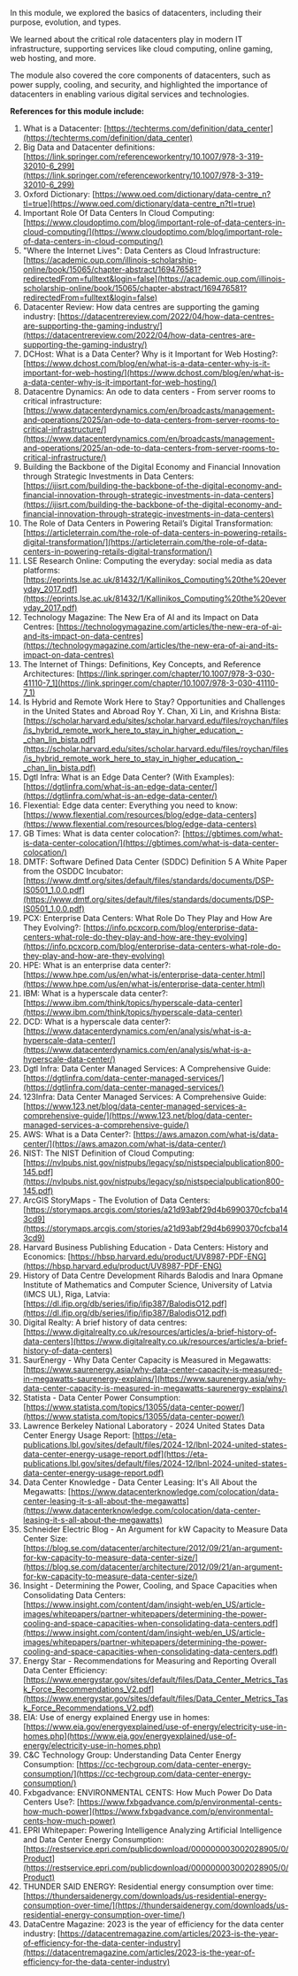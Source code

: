 In this module, we explored the basics of datacenters, including their purpose, evolution, and types.

We learned about the critical role datacenters play in modern IT infrastructure, supporting services like cloud computing, online gaming, web hosting, and more.

The module also covered the core components of datacenters, such as power supply, cooling, and security, and highlighted the importance of datacenters in enabling various digital services and technologies.

**References for this module include:**

1. What is a Datacenter: [https://techterms.com/definition/data_center](https://techterms.com/definition/data_center)
1. Big Data and Datacenter definitions: [https://link.springer.com/referenceworkentry/10.1007/978-3-319-32010-6_299](https://link.springer.com/referenceworkentry/10.1007/978-3-319-32010-6_299)
1. Oxford Dictionary: [https://www.oed.com/dictionary/data-centre_n?tl=true](https://www.oed.com/dictionary/data-centre_n?tl=true)
1. Important Role Of Data Centers In Cloud Computing: [https://www.cloudoptimo.com/blog/important-role-of-data-centers-in-cloud-computing/](https://www.cloudoptimo.com/blog/important-role-of-data-centers-in-cloud-computing/)
1. "Where the Internet Lives": Data Centers as Cloud Infrastructure: [https://academic.oup.com/illinois-scholarship-online/book/15065/chapter-abstract/169476581?redirectedFrom=fulltext&login=false](https://academic.oup.com/illinois-scholarship-online/book/15065/chapter-abstract/169476581?redirectedFrom=fulltext&login=false)
1. Datacenter Review: How data centres are supporting the gaming industry: [https://datacentrereview.com/2022/04/how-data-centres-are-supporting-the-gaming-industry/](https://datacentrereview.com/2022/04/how-data-centres-are-supporting-the-gaming-industry/)
1. DCHost: What is a Data Center? Why is it Important for Web Hosting?: [https://www.dchost.com/blog/en/what-is-a-data-center-why-is-it-important-for-web-hosting/](https://www.dchost.com/blog/en/what-is-a-data-center-why-is-it-important-for-web-hosting/)
1. Datacentre Dynamics: An ode to data centers - From server rooms to critical infrastructure: [https://www.datacenterdynamics.com/en/broadcasts/management-and-operations/2025/an-ode-to-data-centers-from-server-rooms-to-critical-infrastructure/](https://www.datacenterdynamics.com/en/broadcasts/management-and-operations/2025/an-ode-to-data-centers-from-server-rooms-to-critical-infrastructure/)
1. Building the Backbone of the Digital Economy and Financial Innovation through Strategic Investments in Data Centers: [https://ijisrt.com/building-the-backbone-of-the-digital-economy-and-financial-innovation-through-strategic-investments-in-data-centers](https://ijisrt.com/building-the-backbone-of-the-digital-economy-and-financial-innovation-through-strategic-investments-in-data-centers)
1. The Role of Data Centers in Powering Retail’s Digital Transformation: [https://articleterrain.com/the-role-of-data-centers-in-powering-retails-digital-transformation/](https://articleterrain.com/the-role-of-data-centers-in-powering-retails-digital-transformation/)
1. LSE Research Online: Computing the everyday: social media as data platforms: [https://eprints.lse.ac.uk/81432/1/Kallinikos_Computing%20the%20everyday_2017.pdf](https://eprints.lse.ac.uk/81432/1/Kallinikos_Computing%20the%20everyday_2017.pdf)
1. Technology Magazine: The New Era of AI and its Impact on Data Centres: [https://technologymagazine.com/articles/the-new-era-of-ai-and-its-impact-on-data-centres](https://technologymagazine.com/articles/the-new-era-of-ai-and-its-impact-on-data-centres)
1. The Internet of Things: Definitions, Key Concepts, and Reference Architectures: [https://link.springer.com/chapter/10.1007/978-3-030-41110-7_1](https://link.springer.com/chapter/10.1007/978-3-030-41110-7_1)
1. Is Hybrid and Remote Work Here to Stay? Opportunities and Challenges in the United States and Abroad Roy Y. Chan, Xi Lin, and Krishna Bista: [https://scholar.harvard.edu/sites/scholar.harvard.edu/files/roychan/files/is_hybrid_remote_work_here_to_stay_in_higher_education_-_chan_lin_bista.pdf](https://scholar.harvard.edu/sites/scholar.harvard.edu/files/roychan/files/is_hybrid_remote_work_here_to_stay_in_higher_education_-_chan_lin_bista.pdf)
1. Dgtl Infra: What is an Edge Data Center? (With Examples): [https://dgtlinfra.com/what-is-an-edge-data-center/](https://dgtlinfra.com/what-is-an-edge-data-center/)
1. Flexential: Edge data center: Everything you need to know: [https://www.flexential.com/resources/blog/edge-data-centers](https://www.flexential.com/resources/blog/edge-data-centers)
1. GB Times: What is data center colocation?: [https://gbtimes.com/what-is-data-center-colocation/](https://gbtimes.com/what-is-data-center-colocation/)
1. DMTF: Software Defined Data Center (SDDC) Definition 5 A White Paper from the OSDDC Incubator: [https://www.dmtf.org/sites/default/files/standards/documents/DSP-IS0501_1.0.0.pdf](https://www.dmtf.org/sites/default/files/standards/documents/DSP-IS0501_1.0.0.pdf)
1. PCX: Enterprise Data Centers: What Role Do They Play and How Are They Evolving?: [https://info.pcxcorp.com/blog/enterprise-data-centers-what-role-do-they-play-and-how-are-they-evolving](https://info.pcxcorp.com/blog/enterprise-data-centers-what-role-do-they-play-and-how-are-they-evolving)
1. HPE: What is an enterprise data center?: [https://www.hpe.com/us/en/what-is/enterprise-data-center.html](https://www.hpe.com/us/en/what-is/enterprise-data-center.html)
1. IBM: What is a hyperscale data center?: [https://www.ibm.com/think/topics/hyperscale-data-center](https://www.ibm.com/think/topics/hyperscale-data-center)
1. DCD: What is a hyperscale data center?: [https://www.datacenterdynamics.com/en/analysis/what-is-a-hyperscale-data-center/](https://www.datacenterdynamics.com/en/analysis/what-is-a-hyperscale-data-center/)
1. Dgtl Infra: Data Center Managed Services: A Comprehensive Guide: [https://dgtlinfra.com/data-center-managed-services/](https://dgtlinfra.com/data-center-managed-services/)
1. 123Infra: Data Center Managed Services: A Comprehensive Guide: [https://www.123.net/blog/data-center-managed-services-a-comprehensive-guide/](https://www.123.net/blog/data-center-managed-services-a-comprehensive-guide/)
1. AWS: What is a Data Center?: [https://aws.amazon.com/what-is/data-center/](https://aws.amazon.com/what-is/data-center/)
1. NIST: The NIST Definition of Cloud Computing: [https://nvlpubs.nist.gov/nistpubs/legacy/sp/nistspecialpublication800-145.pdf](https://nvlpubs.nist.gov/nistpubs/legacy/sp/nistspecialpublication800-145.pdf)
1. ArcGIS StoryMaps - The Evolution of Data Centers: [https://storymaps.arcgis.com/stories/a21d93abf29d4b6990370cfcba143cd9](https://storymaps.arcgis.com/stories/a21d93abf29d4b6990370cfcba143cd9)
1. Harvard Business Publishing Education - Data Centers: History and Economics: [https://hbsp.harvard.edu/product/UV8987-PDF-ENG](https://hbsp.harvard.edu/product/UV8987-PDF-ENG)
1. History of Data Centre Development Rihards Balodis and Inara Opmane Institute of Mathematics and Computer Science, University of Latvia (IMCS UL), Riga, Latvia: [https://dl.ifip.org/db/series/ifip/ifip387/BalodisO12.pdf](https://dl.ifip.org/db/series/ifip/ifip387/BalodisO12.pdf)
1. Digital Realty: A brief history of data centres: [https://www.digitalrealty.co.uk/resources/articles/a-brief-history-of-data-centers](https://www.digitalrealty.co.uk/resources/articles/a-brief-history-of-data-centers)
1. SaurEnergy - Why Data Center Capacity is Measured in Megawatts: [https://www.saurenergy.asia/why-data-center-capacity-is-measured-in-megawatts-saurenergy-explains/](https://www.saurenergy.asia/why-data-center-capacity-is-measured-in-megawatts-saurenergy-explains/)
1. Statista - Data Center Power Consumption: [https://www.statista.com/topics/13055/data-center-power/](https://www.statista.com/topics/13055/data-center-power/)
1. Lawrence Berkeley National Laboratory - 2024 United States Data Center Energy Usage Report: [https://eta-publications.lbl.gov/sites/default/files/2024-12/lbnl-2024-united-states-data-center-energy-usage-report.pdf](https://eta-publications.lbl.gov/sites/default/files/2024-12/lbnl-2024-united-states-data-center-energy-usage-report.pdf)
1. Data Center Knowledge - Data Center Leasing: It's All About the Megawatts: [https://www.datacenterknowledge.com/colocation/data-center-leasing-it-s-all-about-the-megawatts](https://www.datacenterknowledge.com/colocation/data-center-leasing-it-s-all-about-the-megawatts)
1. Schneider Electric Blog - An Argument for kW Capacity to Measure Data Center Size: [https://blog.se.com/datacenter/architecture/2012/09/21/an-argument-for-kw-capacity-to-measure-data-center-size/](https://blog.se.com/datacenter/architecture/2012/09/21/an-argument-for-kw-capacity-to-measure-data-center-size/)
1. Insight - Determining the Power, Cooling, and Space Capacities when Consolidating Data Centers: [https://www.insight.com/content/dam/insight-web/en_US/article-images/whitepapers/partner-whitepapers/determining-the-power-cooling-and-space-capacities-when-consolidating-data-centers.pdf](https://www.insight.com/content/dam/insight-web/en_US/article-images/whitepapers/partner-whitepapers/determining-the-power-cooling-and-space-capacities-when-consolidating-data-centers.pdf)
1. Energy Star - Recommendations for Measuring and Reporting Overall Data Center Efficiency: [https://www.energystar.gov/sites/default/files/Data_Center_Metrics_Task_Force_Recommendations_V2.pdf](https://www.energystar.gov/sites/default/files/Data_Center_Metrics_Task_Force_Recommendations_V2.pdf)
1. EIA: Use of energy explained Energy use in homes: [https://www.eia.gov/energyexplained/use-of-energy/electricity-use-in-homes.php](https://www.eia.gov/energyexplained/use-of-energy/electricity-use-in-homes.php)
1. C&C Technology Group: Understanding Data Center Energy Consumption: [https://cc-techgroup.com/data-center-energy-consumption/](https://cc-techgroup.com/data-center-energy-consumption/)
1. Fxbgadvance: ENVIRONMENTAL CENTS: How Much Power Do Data Centers Use?: [https://www.fxbgadvance.com/p/environmental-cents-how-much-power](https://www.fxbgadvance.com/p/environmental-cents-how-much-power)
1. EPRI Whitepaper: Powering Intelligence Analyzing Artificial Intelligence and Data Center Energy Consumption: [https://restservice.epri.com/publicdownload/000000003002028905/0/Product](https://restservice.epri.com/publicdownload/000000003002028905/0/Product)
1. THUNDER SAID ENERGY: Residential energy consumption over time: [https://thundersaidenergy.com/downloads/us-residential-energy-consumption-over-time/](https://thundersaidenergy.com/downloads/us-residential-energy-consumption-over-time/)
1. DataCentre Magazine: 2023 is the year of efficiency for the data center industry: [https://datacentremagazine.com/articles/2023-is-the-year-of-efficiency-for-the-data-center-industry](https://datacentremagazine.com/articles/2023-is-the-year-of-efficiency-for-the-data-center-industry)
